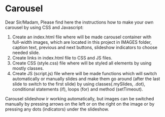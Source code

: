 # Carousel

Dear Sir/Madam,
Please find here the instructions how to make your own carousel by using CSS and Javascript:
1. Create an index.html file where will be made carousel container with full-width images, which are located in this project in IMAGES folder, caption text, previous and next buttons, slideshow indicators to choose needed slide. 
2. Create links in index.html file to CSS and JS files. 
3. Create CSS (style.css) file where will be styled all elements by using mostly classes.
4. Create JS (script.js) file where will be made functions which will switch automatically or manually slides and make them go around (after the last slide to switch to the first slide) by using classes(.mySlides, .dot), conditional statements (if), loops (for) and method (setTimeout).

Carousel slideshow ir working automatically, but images can be switched manually by pressing arrows on the left or on the right on the image or by pressing any dots (indicators) under the slideshow.
